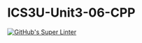 # ICS3U-Unit3-06-CPP

[![GitHub's Super Linter](https://github.com/michael-clermont1/ICS3U-Unit3-06-CPP/workflows/GitHub's%20Super%20Linter/badge.svg)](https://github.com/michael-clermont1/ICS3U-Unit3-06-CPP/actions)
